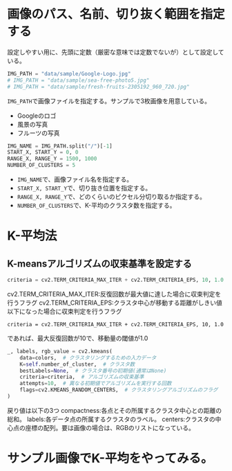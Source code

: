 # 画像のパス、名前、切り抜く範囲を指定する
設定しやすい用に、先頭に定数（厳密な意味では定数でないが）として設定している。
```Python
IMG_PATH = "data/sample/Google-Logo.jpg"
# IMG_PATH = "data/sample/sea-free-photo5.jpg"
# IMG_PATH = "data/sample/fresh-fruits-2305192_960_720.jpg"
```
`IMG_PATH`で画像ファイルを指定する。サンプルで3枚画像を用意している。
- Googleのロゴ
- 風景の写真
- フルーツの写真

```Python
IMG_NAME = IMG_PATH.split("/")[-1]
START_X, START_Y = 0, 0
RANGE_X, RANGE_Y = 1500, 1000
NUMBER_OF_CLUSTERS = 5
```
- `IMG_NAME`で、画像ファイル名を指定する。
- `START_X, START_Y`で、切り抜き位置を指定する。
- `RANGE_X, RANGE_Y`で、どのくらいのピクセル分切り取るか指定する。
- `NUMBER_OF_CLUSTERS`で、K-平均のクラスタ数を指定する。

# K-平均法
## K-meansアルゴリズムの収束基準を設定する
```Python
criteria = cv2.TERM_CRITERIA_MAX_ITER + cv2.TERM_CRITERIA_EPS, 10, 1.0
```
cv2.TERM_CRITERIA_MAX_ITER:反復回数が最大値に達した場合に収束判定を行うフラグ
cv2.TERM_CRITERIA_EPS:クラスタ中心が移動する距離がしきい値以下になった場合に収束判定を行うフラグ

```
criteria = cv2.TERM_CRITERIA_MAX_ITER + cv2.TERM_CRITERIA_EPS, 10, 1.0
```
であれば、最大反復回数が10で、移動量の閾値が1.0

```Python
_, labels, rgb_value = cv2.kmeans(
    data=colors,  # クラスタリングするための入力データ
    K=self.number_of_cluster,  # クラスタ数
    bestLabels=None,  # クラスタ番号の初期値(通常はNone)
    criteria=criteria,  # アルゴリズムの収束基準
    attempts=10,  # 異なる初期値でアルゴリズムを実行する回数
    flags=cv2.KMEANS_RANDOM_CENTERS,  # クラスタリングアルゴリズムのフラグ
)
```

戻り値は以下の3つ
compactness:各点とその所属するクラスタ中心との距離の総和。
labels:各データ点の所属するクラスタのラベル。
centers:クラスタの中心点の座標の配列。要は画像の場合は、RGBのリストになっている。

# サンプル画像でK-平均をやってみる。

